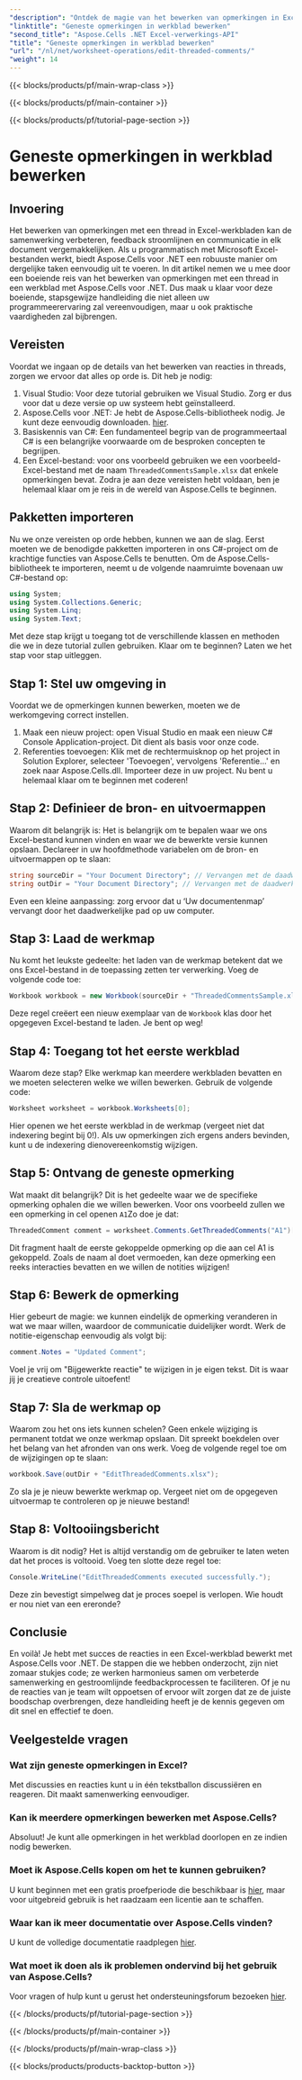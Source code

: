 ```yaml
---
"description": "Ontdek de magie van het bewerken van opmerkingen in Excel met Aspose.Cells voor .NET! Volg onze stapsgewijze handleiding en beheers uw documenten met gemak."
"linktitle": "Geneste opmerkingen in werkblad bewerken"
"second_title": "Aspose.Cells .NET Excel-verwerkings-API"
"title": "Geneste opmerkingen in werkblad bewerken"
"url": "/nl/net/worksheet-operations/edit-threaded-comments/"
"weight": 14
---
```


{{< blocks/products/pf/main-wrap-class >}}

{{< blocks/products/pf/main-container >}}

{{< blocks/products/pf/tutorial-page-section >}}

# Geneste opmerkingen in werkblad bewerken

## Invoering
Het bewerken van opmerkingen met een thread in Excel-werkbladen kan de samenwerking verbeteren, feedback stroomlijnen en communicatie in elk document vergemakkelijken. Als u programmatisch met Microsoft Excel-bestanden werkt, biedt Aspose.Cells voor .NET een robuuste manier om dergelijke taken eenvoudig uit te voeren. In dit artikel nemen we u mee door een boeiende reis van het bewerken van opmerkingen met een thread in een werkblad met Aspose.Cells voor .NET. Dus maak u klaar voor deze boeiende, stapsgewijze handleiding die niet alleen uw programmeerervaring zal vereenvoudigen, maar u ook praktische vaardigheden zal bijbrengen.
## Vereisten
Voordat we ingaan op de details van het bewerken van reacties in threads, zorgen we ervoor dat alles op orde is. Dit heb je nodig:
1. Visual Studio: Voor deze tutorial gebruiken we Visual Studio. Zorg er dus voor dat u deze versie op uw systeem hebt geïnstalleerd.
2. Aspose.Cells voor .NET: Je hebt de Aspose.Cells-bibliotheek nodig. Je kunt deze eenvoudig downloaden. [hier](https://releases.aspose.com/cells/net/).
3. Basiskennis van C#: Een fundamenteel begrip van de programmeertaal C# is een belangrijke voorwaarde om de besproken concepten te begrijpen.
4. Een Excel-bestand: voor ons voorbeeld gebruiken we een voorbeeld-Excel-bestand met de naam `ThreadedCommentsSample.xlsx` dat enkele opmerkingen bevat.
Zodra je aan deze vereisten hebt voldaan, ben je helemaal klaar om je reis in de wereld van Aspose.Cells te beginnen.
## Pakketten importeren
Nu we onze vereisten op orde hebben, kunnen we aan de slag. Eerst moeten we de benodigde pakketten importeren in ons C#-project om de krachtige functies van Aspose.Cells te benutten.
Om de Aspose.Cells-bibliotheek te importeren, neemt u de volgende naamruimte bovenaan uw C#-bestand op:
```csharp
using System;
using System.Collections.Generic;
using System.Linq;
using System.Text;
```
Met deze stap krijgt u toegang tot de verschillende klassen en methoden die we in deze tutorial zullen gebruiken. 
Klaar om te beginnen? Laten we het stap voor stap uitleggen.
## Stap 1: Stel uw omgeving in
Voordat we de opmerkingen kunnen bewerken, moeten we de werkomgeving correct instellen.
1. Maak een nieuw project: open Visual Studio en maak een nieuw C# Console Application-project. Dit dient als basis voor onze code.
2. Referenties toevoegen: Klik met de rechtermuisknop op het project in Solution Explorer, selecteer 'Toevoegen', vervolgens 'Referentie...' en zoek naar Aspose.Cells.dll. Importeer deze in uw project. 
Nu bent u helemaal klaar om te beginnen met coderen!
## Stap 2: Definieer de bron- en uitvoermappen
Waarom dit belangrijk is: Het is belangrijk om te bepalen waar we ons Excel-bestand kunnen vinden en waar we de bewerkte versie kunnen opslaan.
Declareer in uw hoofdmethode variabelen om de bron- en uitvoermappen op te slaan:
```csharp
string sourceDir = "Your Document Directory"; // Vervangen met de daadwerkelijke directory
string outDir = "Your Document Directory"; // Vervangen met de daadwerkelijke directory
```
Even een kleine aanpassing: zorg ervoor dat u ‘Uw documentenmap’ vervangt door het daadwerkelijke pad op uw computer. 
## Stap 3: Laad de werkmap
Nu komt het leukste gedeelte: het laden van de werkmap betekent dat we ons Excel-bestand in de toepassing zetten ter verwerking.
Voeg de volgende code toe:
```csharp
Workbook workbook = new Workbook(sourceDir + "ThreadedCommentsSample.xlsx");
```
Deze regel creëert een nieuw exemplaar van de `Workbook` klas door het opgegeven Excel-bestand te laden. Je bent op weg!
## Stap 4: Toegang tot het eerste werkblad
Waarom deze stap? Elke werkmap kan meerdere werkbladen bevatten en we moeten selecteren welke we willen bewerken.
Gebruik de volgende code:
```csharp
Worksheet worksheet = workbook.Worksheets[0];
```
Hier openen we het eerste werkblad in de werkmap (vergeet niet dat indexering begint bij 0!). Als uw opmerkingen zich ergens anders bevinden, kunt u de indexering dienovereenkomstig wijzigen.
## Stap 5: Ontvang de geneste opmerking
Wat maakt dit belangrijk? Dit is het gedeelte waar we de specifieke opmerking ophalen die we willen bewerken.
Voor ons voorbeeld zullen we een opmerking in cel openen `A1`Zo doe je dat:
```csharp
ThreadedComment comment = worksheet.Comments.GetThreadedComments("A1")[0];
```
Dit fragment haalt de eerste gekoppelde opmerking op die aan cel A1 is gekoppeld. Zoals de naam al doet vermoeden, kan deze opmerking een reeks interacties bevatten en we willen de notities wijzigen!
## Stap 6: Bewerk de opmerking
Hier gebeurt de magie: we kunnen eindelijk de opmerking veranderen in wat we maar willen, waardoor de communicatie duidelijker wordt.
Werk de notitie-eigenschap eenvoudig als volgt bij:
```csharp
comment.Notes = "Updated Comment";
```
Voel je vrij om "Bijgewerkte reactie" te wijzigen in je eigen tekst. Dit is waar jij je creatieve controle uitoefent!
## Stap 7: Sla de werkmap op
Waarom zou het ons iets kunnen schelen? Geen enkele wijziging is permanent totdat we onze werkmap opslaan. Dit spreekt boekdelen over het belang van het afronden van ons werk.
Voeg de volgende regel toe om de wijzigingen op te slaan:
```csharp
workbook.Save(outDir + "EditThreadedComments.xlsx");
```
Zo sla je je nieuw bewerkte werkmap op. Vergeet niet om de opgegeven uitvoermap te controleren op je nieuwe bestand!
## Stap 8: Voltooiingsbericht
Waarom is dit nodig? Het is altijd verstandig om de gebruiker te laten weten dat het proces is voltooid.
Voeg ten slotte deze regel toe:
```csharp
Console.WriteLine("EditThreadedComments executed successfully.");
```
Deze zin bevestigt simpelweg dat je proces soepel is verlopen. Wie houdt er nou niet van een ereronde?
## Conclusie
En voilà! Je hebt met succes de reacties in een Excel-werkblad bewerkt met Aspose.Cells voor .NET. De stappen die we hebben onderzocht, zijn niet zomaar stukjes code; ze werken harmonieus samen om verbeterde samenwerking en gestroomlijnde feedbackprocessen te faciliteren. Of je nu de reacties van je team wilt oppoetsen of ervoor wilt zorgen dat ze de juiste boodschap overbrengen, deze handleiding heeft je de kennis gegeven om dit snel en effectief te doen.
## Veelgestelde vragen
### Wat zijn geneste opmerkingen in Excel?
Met discussies en reacties kunt u in één tekstballon discussiëren en reageren. Dit maakt samenwerking eenvoudiger.
### Kan ik meerdere opmerkingen bewerken met Aspose.Cells?
Absoluut! Je kunt alle opmerkingen in het werkblad doorlopen en ze indien nodig bewerken.
### Moet ik Aspose.Cells kopen om het te kunnen gebruiken?
U kunt beginnen met een gratis proefperiode die beschikbaar is [hier](https://releases.aspose.com/), maar voor uitgebreid gebruik is het raadzaam een licentie aan te schaffen.
### Waar kan ik meer documentatie over Aspose.Cells vinden?
U kunt de volledige documentatie raadplegen [hier](https://reference.aspose.com/cells/net/).
### Wat moet ik doen als ik problemen ondervind bij het gebruik van Aspose.Cells?
Voor vragen of hulp kunt u gerust het ondersteuningsforum bezoeken [hier](https://forum.aspose.com/c/cells/9).


{{< /blocks/products/pf/tutorial-page-section >}}

{{< /blocks/products/pf/main-container >}}

{{< /blocks/products/pf/main-wrap-class >}}

{{< blocks/products/products-backtop-button >}}